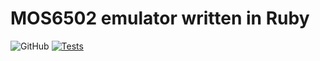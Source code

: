 # MOS6502 emulator written in Ruby
![GitHub](https://img.shields.io/github/license/animotto/mos6502-ruby)
[![Tests](https://github.com/animotto/mos6502-ruby/actions/workflows/tests.yml/badge.svg)](https://github.com/animotto/mos6502-ruby/actions/workflows/tests.yml)
